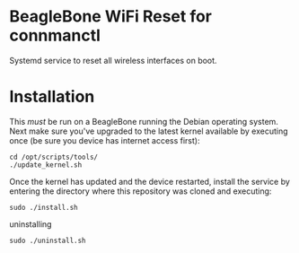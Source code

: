 BeagleBone WiFi Reset for connmanctl
===

Systemd service to reset all wireless interfaces on boot.

Installation
===
This *must* be run on a BeagleBone running the Debian operating system.
Next make sure you've upgraded to the latest kernel available by executing once (be sure you device has internet access first):


```
cd /opt/scripts/tools/
./update_kernel.sh
```

Once the kernel has updated and the device restarted, install the service by entering the directory where this repository was cloned and executing:

```
sudo ./install.sh
```

uninstalling
```
sudo ./uninstall.sh
```
